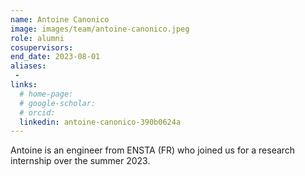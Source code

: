```yaml
---
name: Antoine Canonico
image: images/team/antoine-canonico.jpeg
role: alumni
cosupervisors:
end_date: 2023-08-01
aliases:
 - 
links:
  # home-page: 
  # google-scholar:
  # orcid:
  linkedin: antoine-canonico-390b0624a
---
```


Antoine is an engineer from ENSTA (FR) who joined us for a research internship over the summer 2023. 